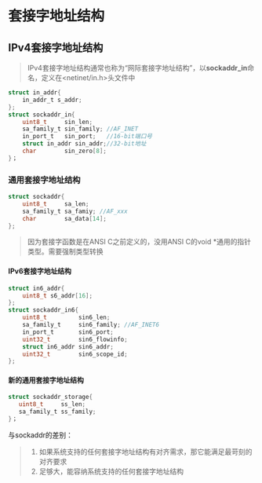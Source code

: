# 套接字地址结构

## IPv4套接字地址结构

> IPv4套接字地址结构通常也称为“网际套接字地址结构”，以**sockaddr_in**命名，定义在<netinet/in.h>头文件中

```c
struct in_addr{
    in_addr_t s_addr;
};
struct sockaddr_in{
    uint8_t     sin_len;
    sa_family_t sin_family; //AF_INET
    in_port_t   sin_port;   //16-bit端口号
    struct in_addr sin_addr;//32-bit地址
    char        sin_zero[8];
}；
```

### 通用套接字地址结构

```c
struct sockaddr{
    uint8_t     sa_len;
    sa_family_t sa_famiy; //AF_xxx
    char        sa_data[14];
};
```

> 因为套接字函数是在ANSI C之前定义的，没用ANSI C的void *通用的指针类型。需要强制类型转换

#### IPv6套接字地址结构

```c
struct in6_addr{
    uint8_t s6_addr[16];
};
struct sockaddr_in6{
    uint8_t         sin6_len;
    sa_family_t     sin6_family; //AF_INET6
    in_port_t       sin6_port;
    uint32_t        sin6_flowinfo;
    struct in6_addr sin6_addr;
    uint32_t        sin6_scope_id;
};
```

#### 新的通用套接字地址结构

```c
struct sockaddr_storage{
   uint8_t     ss_len;
   sa_family_t ss_family;
}；
```

与sockaddr的差别：

> 1. 如果系统支持的任何套接字地址结构有对齐需求，那它能满足最苛刻的对齐要求
> 2. 足够大，能容纳系统支持的任何套接字地址结构
